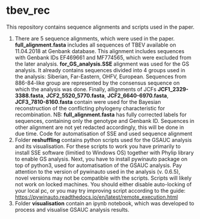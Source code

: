 # tbev_rec
This repository contains sequence alignments and scripts used in the paper.
1) There are 5 sequence alignments, which were used in the paper. __full_alignment.fasta__ includes all sequences of TBEV available on 11.04.2018 at Genbank database. This alignment includes sequences with Genbank IDs EF469661 and MF774565, which were excluded from the later analysis. __for_GS_analysis.SSE__ alignment was used for the GS analysis. It already contains sequences divided into 4 groups used in the analysis: Siberian, Far-Eastern, OHFV, European. Sequences from 886-84-like group are represented by the consensus sequence on which the analysis was done. Finally, allignments of JCFs __JCF1_2329-3388.fasta__, __JCF2_5520_5770.fasta__, __JCF2_6640-6970.fasta__, __JCF3_7810-8160.fasta__ contain were used for the Bayesian reconstruction of the conflicting phylogeny characteristic for recombination. NB: __full_alignment.fasta__ has fully corrected labels for sequences, containing only the genotype and Genbank ID. Sequences in other alignment are not yet redacted accordingly, this will be done in due time.
Code for automatisation of SSE and used sequence alignment
2) Folder __reshuffling__ contains python scripts used for the GSAUC analysis and its visualisation. For these scripts to work you have primarily to install SSE software (limitied to Windows OS) together with Phylip library to enable GS analysis. Next, you have to install pywinauto package on top of python3, used for automatisation of the GSAUC analysis. Pay attention to the version of pywinauto used in the analysis (v. 0.6.5), novel versions may not be compatible with the scripts. Scripts will likely not work on locked machines. You should either disable auto-locking of your local pc, or you may try improving script according to the guide: https://pywinauto.readthedocs.io/en/latest/remote_execution.html 
3) Folder __visualisation__ contain an ipynb notebook, which was developed to process and visualise GSAUC analysis results.
